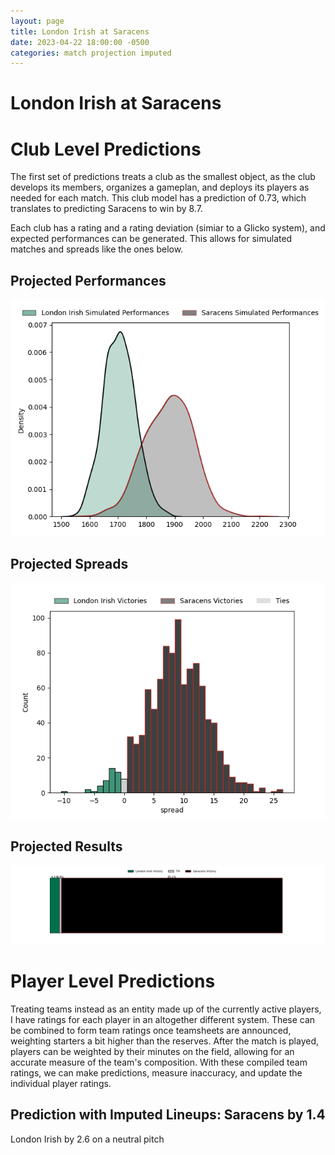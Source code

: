```yaml
---  
layout: page  
title: London Irish at Saracens  
date: 2023-04-22 18:00:00 -0500  
categories: match projection imputed  
---
```

# London Irish at Saracens

# Club Level Predictions


The first set of predictions treats a club as the smallest object, as the club develops its members, organizes a gameplan, and deploys its players as needed for each match. This club model has a prediction of 0.73, which translates to predicting Saracens to win by 8.7.

Each club has a rating and a rating deviation (simiar to a Glicko system), and expected performances can be generated. This allows for simulated matches and spreads like the ones below.
## Projected Performances


![Projected Performances](plots/performances_2023-04-22-Saracens-LondonIrish.png)
## Projected Spreads


![Projected Spreads](plots/spreads_2023-04-22-Saracens-LondonIrish.png)
## Projected Results


![Projected Results](plots/resultbar_2023-04-22-Saracens-LondonIrish.png)
# Player Level Predictions


Treating teams instead as an entity made up of the currently active players, I have ratings for each player in an altogether different system. These can be combined to form team ratings once teamsheets are announced, weighting starters a bit higher than the reserves. After the match is played, players can be weighted by their minutes on the field, allowing for an accurate measure of the team's composition. With these compiled team ratings, we can make predictions, measure inaccuracy, and update the individual player ratings.
## Prediction with Imputed Lineups: Saracens by 1.4


London Irish by 2.6 on a neutral pitch

